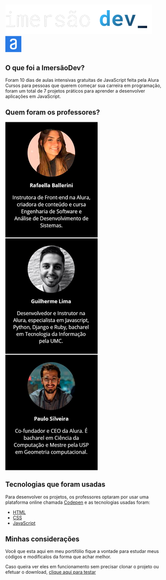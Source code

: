 # ![ImersaoDev-Alura](https://github.com/YuriODantas/ImersaoDev-Alura/blob/main/.github/logo-imersao-dev.svg) ![Alura](https://github.com/YuriODantas/ImersaoDev-Alura/blob/main/certifcard/images/logo-alura.png)

## O que foi a ImersãoDev?

Foram 10 dias de aulas intensivas gratuitas de JavaScript feita pela Alura Cursos para pessoas que querem começar sua carreira em programação, foram um total de 7 projetos práticos para aprender a desenvolver aplicações em JavaScript.

## Quem foram os professores?

![Rafaella Ballerini](https://github.com/YuriODantas/ImersaoDev-Alura/blob/main/.github/Rafa.jpg)
![Guilherme Lima](https://github.com/YuriODantas/ImersaoDev-Alura/blob/main/.github/gui.jpg)
![Paulo Silveira](https://github.com/YuriODantas/ImersaoDev-Alura/blob/main/.github/paulo.jpg)

## Tecnologias que foram usadas

Para desenvolver os projetos, os professores optaram por usar uma plataforma online chamada [Codepen](https://codepen.io) e as tecnologias usadas foram:

* [HTML](https://developer.mozilla.org/pt-BR/docs/Web/HTML)
* [CSS](https://developer.mozilla.org/pt-BR/docs/Web/CSS)
* [JavaScript](https://developer.mozilla.org/pt-BR/docs/Web/JavaScript)

## Minhas considerações

Você que esta aqui em meu portifólio fique a vontade para estudar meus códigos e modificalos da forma que achar melhor.

Caso queira ver eles em funcionamento sem precisar clonar o projeto ou efetuar o download, [clique aqui para testar](https://yuriodantas.github.io/ImersaoDev-Alura/certifcard/)
